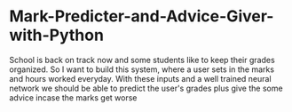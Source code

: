 # Mark-Predicter-and-Advice-Giver-with-Python
School is back on track now and some students like to keep their grades organized. So I want to build this system, where a user sets in the marks and hours worked everyday. With these inputs and a well trained neural network we should be able to predict the user's grades plus give the some advice incase the marks get worse
